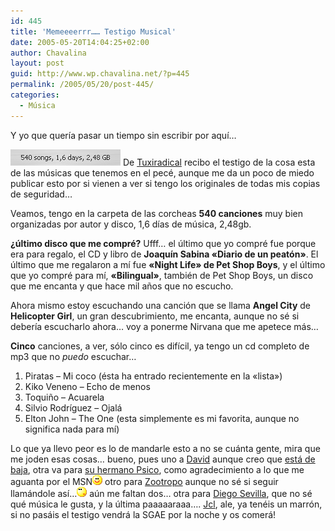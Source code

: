 ```yaml
---
id: 445
title: 'Memeeeerrr…… Testigo Musical'
date: 2005-05-20T14:04:25+02:00
author: Chavalina
layout: post
guid: http://www.wp.chavalina.net/?p=445
permalink: /2005/05/20/post-445/
categories:
  - Música
---
```

Y yo que quería pasar un tiempo sin escribir por aquí…

<img class="imgizqda" src="/imagenes/fotos/mi-itunes.jpg" alt="Mi iTunes: 540 canciones, 1,6 días de música" /> De <a href="http://tuxiradical.bitacoras.com/index.php?id=155" target="_blank">Tuxiradical</a> recibo el testigo de la cosa esta de las músicas que tenemos en el pecé, aunque me da un poco de miedo publicar esto por si vienen a ver si tengo los originales de todas mis copias de seguridad…

Veamos, tengo en la carpeta de las corcheas **540 canciones** muy bien organizadas por autor y disco, 1,6 días de música, 2,48gb.

**¿último disco que me compré?** Ufff… el último que yo compré fue porque era para regalo, el CD y libro de **Joaquín Sabina «Diario de un peatón»**. El último que me regalaron a mí fue **«Night Life» de Pet Shop Boys**, y el último que yo compré para mí, **«Bilingual»**, también de Pet Shop Boys, un disco que me encanta y que hace mil a&ntilde;os que no escucho.

Ahora mismo estoy escuchando una canción que se llama **Angel City** de **Helicopter Girl**, un gran descubrimiento, me encanta, aunque no sé si debería escucharlo ahora… voy a ponerme Nirvana que me apetece más…

**Cinco** canciones, a ver, sólo cinco es difícil, ya tengo un cd completo de mp3 que no _puedo_ escuchar…

  1. Piratas &#8211; Mi coco (ésta ha entrado recientemente en la «lista»)
  2. Kiko Veneno &#8211; Echo de menos
  3. Toqui&ntilde;o &#8211; Acuarela
  4. Silvio Rodríguez &#8211; Ojalá
  5. Elton John &#8211; The One (esta simplemente es mi favorita, aunque no significa nada para mí)

Lo que ya llevo peor es lo de mandarle esto a no se cuánta gente, mira que me joden esas cosas… bueno, pues uno a <a href="http://blog.davidmartinez.net/" target="_blank">David</a> aunque creo que <a href="http://blog.davidmartinez.net/es/archivos/personal/pausa_por_tendinitis.php" target="_blank">está de baja</a>, otra va para <a href="http://www.psico.bitacoras.com/" target="_blank">su hermano Psico</a>, como agradecimiento a lo que me aguanta por el MSN![emo](/imagenes/emoticonos/sonrisa.gif) otro para <a href="http://mundogeek.net/" target="_blank">Zootropo</a> aunque no sé si seguir llamándole así…![emo](/imagenes/emoticonos/pensativo.gif) aún me faltan dos… otra para <a href="http://neuromancer.dif.um.es/blog/" target="_blank">Diego Sevilla</a>, que no sé qué música le gusta, y la última paaaaaraaa…. <a href="http://jcl.scenesp.org/blog.php" target="_blank">Jcl</a>, ale, ya tenéis un marrón, si no pasáis el testigo vendrá la SGAE por la noche y os comerá!